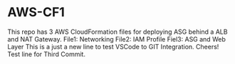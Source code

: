 # AWS-CF1
This repo has 3 AWS CloudFormation files  for deploying ASG behind a ALB and NAT Gateway.
File1: Networking
File2: IAM Profile
Fiel3: ASG and Web Layer
This is a just a new line to test VSCode to GIT Integration. Cheers!
Test line for Third Commit.
